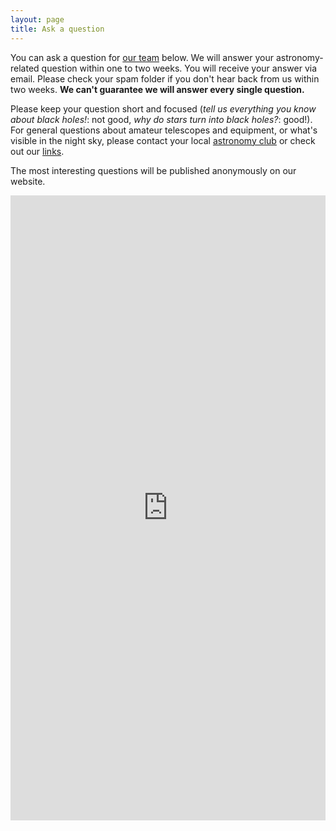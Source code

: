 ```yaml
---
layout: page
title: Ask a question
---
```

You can ask a question for [our team](/about) below. We will answer your astronomy-related question within one to two weeks. You will receive your answer via email. Please check your spam folder if you don't hear back from us within two weeks. **We can't guarantee we will answer every single question.**

Please keep your question short and focused (*tell us everything you know about black holes!*: not good, *why do stars turn into black holes?*: good!). For general questions about amateur telescopes and equipment, or what's visible in the night sky, please contact your local [astronomy club](/links) or check out our [links](/links). 

The most interesting questions will be published anonymously on our website.

<iframe src="https://docs.google.com/forms/d/15Ab6jaV61aIti60ADBnB4sBZoSFrcBwNez6GIvUHX8Q/viewform?embedded=true" height="1000" frameborder="0" marginheight="0" marginwidth="0" style="min-width:100%">Loading...</iframe>
